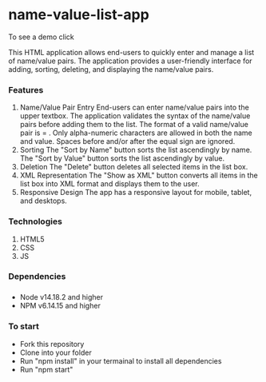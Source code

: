 # name-value-list-app

To see a demo click

This HTML application allows end-users to quickly enter and manage a list of name/value pairs. The application provides a user-friendly interface for adding, sorting, deleting, and displaying the name/value pairs.

### Features
1. Name/Value Pair Entry
End-users can enter name/value pairs into the upper textbox.
The application validates the syntax of the name/value pairs before adding them to the list.
The format of a valid name/value pair is <name> = <value>.
Only alpha-numeric characters are allowed in both the name and value.
Spaces before and/or after the equal sign are ignored.
2. Sorting
The "Sort by Name" button sorts the list ascendingly by name.
The "Sort by Value" button sorts the list ascendingly by value.
3. Deletion
The "Delete" button deletes all selected items in the list box.
4. XML Representation
The "Show as XML" button converts all items in the list box into XML format and displays them to the user.
5. Responsive Design
The app has a responsive layout for mobile, tablet, and desktops.

### Technologies
1. HTML5
2. CSS
3. JS
### Dependencies
###
- Node v14.18.2 and higher
- NPM v6.14.15 and higher
### To start
- Fork this repository
- Clone into your folder
- Run "npm install" in your termainal to install all dependencies
- Run "npm start"
